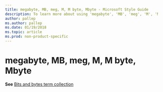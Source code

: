 ```yaml
---
title: megabyte, MB, meg, M, M byte, Mbyte - Microsoft Style Guide
description: To learn more about using 'megabyte', 'MB', 'meg', 'M', 'M byte', and 'Mbyte' in Microsoft documents, see 'Bits and bytes term collection.'
author: pallep
ms.author: pallep
ms.date: 01/19/2018
ms.topic: article
ms.prod: non-product-specific
---
```


# megabyte, MB, meg, M, M byte, Mbyte

**See** [Bits and bytes term collection](~/a-z-word-list-term-collections/term-collections/bits-bytes-terms.md)

